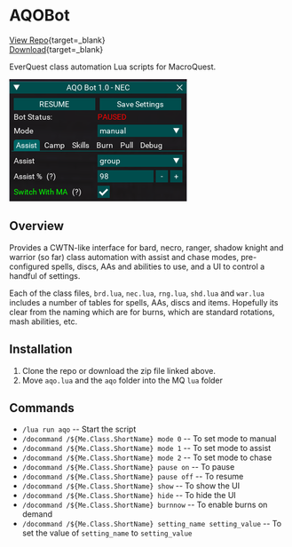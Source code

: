 # AQOBot

[View Repo](https://gitlab.com/aquietone/aqobot){target=_blank}  
[Download](https://gitlab.com/aquietone/aqobot/-/archive/main/aqobot-main.zip){target=_blank}  

EverQuest class automation Lua scripts for MacroQuest.

![](../images/aqobot/aqobot.png)

## Overview

Provides a CWTN-like interface for bard, necro, ranger, shadow knight and warrior (so far) class automation with assist and chase modes, pre-configured spells, discs, AAs and abilities to use, and a UI to control a handful of settings.  

Each of the class files, `brd.lua`, `nec.lua`, `rng.lua`, `shd.lua` and `war.lua` includes a number of tables for spells, AAs, discs and items. Hopefully its clear from the naming which are for burns, which are standard rotations, mash abilities, etc.

## Installation

1. Clone the repo or download the zip file linked above.  
2. Move `aqo.lua` and the `aqo` folder into the MQ `lua` folder  

## Commands

- `/lua run aqo` -- Start the script  
- `/docommand /${Me.Class.ShortName} mode 0` -- To set mode to manual  
- `/docommand /${Me.Class.ShortName} mode 1` -- To set mode to assist  
- `/docommand /${Me.Class.ShortName} mode 2` -- To set mode to chase  
- `/docommand /${Me.Class.ShortName} pause on` -- To pause  
- `/docommand /${Me.Class.ShortName} pause off` -- To resume  
- `/docommand /${Me.Class.ShortName} show` -- To show the UI  
- `/docommand /${Me.Class.ShortName} hide` -- To hide the UI  
- `/docommand /${Me.Class.ShortName} burnnow` -- To enable burns on demand  
- `/docommand /${Me.Class.ShortName} setting_name setting_value` -- To set the value of `setting_name` to `setting_value`  
